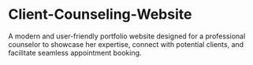 # Client-Counseling-Website
A modern and user-friendly portfolio website designed for a professional counselor to showcase her expertise, connect with potential clients, and facilitate seamless appointment booking.
